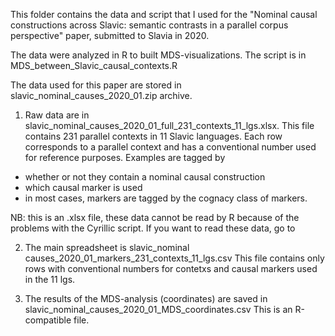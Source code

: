 This folder contains the data and script that I used for the "Nominal causal constructions across Slavic: semantic contrasts in a parallel corpus perspective" paper, submitted to Slavia in 2020.

The data were analyzed in R to built MDS-visualizations. The script is in MDS_between_Slavic_causal_contexts.R

The data used for this paper are stored in slavic_nominal_causes_2020_01.zip archive.

1) Raw data are in slavic_nominal_causes_2020_01_full_231_contexts_11_lgs.xlsx.
This file contains 231 parallel contexts in 11 Slavic languages. Each row corresponds to a parallel context and has a conventional number used for reference purposes.
Examples are tagged by
- whether or not they contain a nominal causal construction
- which causal  marker is used
- in most cases, markers are tagged by the cognacy class of markers.

NB: this is an .xlsx file, these data cannot be read by R because of the problems with the Cyrillic script. If you want to read these data, go to 

2) The main spreadsheet is slavic_nominal causes_2020_01_markers_231_contexts_11_lgs.csv
This file contains only rows with conventional numbers for contetxs and causal markers used in the 11 lgs.

3) The results of the MDS-analysis (coordinates) are saved in slavic_nominal_causes_2020_01_MDS_coordinates.csv
This is an R-compatible file.

